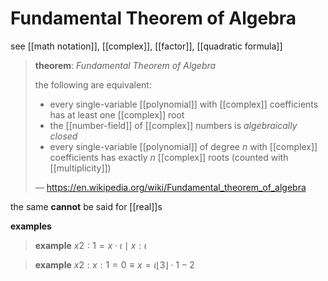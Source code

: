 # Fundamental Theorem of Algebra

see [[math notation]], [[complex]], [[factor]], [[quadratic formula]]

> **theorem**: _Fundamental Theorem of Algebra_
>
> the following are equivalent:
>
> - every single-variable [[polynomial]] with [[complex]] coefficients has at least one [[complex]] root
> - the [[number-field]] of [[complex]] numbers is _algebraically closed_
> - every single-variable [[polynomial]] of degree $n$ with [[complex]] coefficients has exactly $n$ [[complex]] roots (counted with [[multiplicity]])
>
> &mdash; <https://en.wikipedia.org/wiki/Fundamental_theorem_of_algebra>

the same **cannot** be said for [[real]]s

**examples**

> **example** $x2 : 1 = x \cdot \iota \mid x : \iota$

> **example** $x2 : x : 1 = 0 \equiv x = \iota \lfloor 3 \rfloor \cdot 1 - 2$
